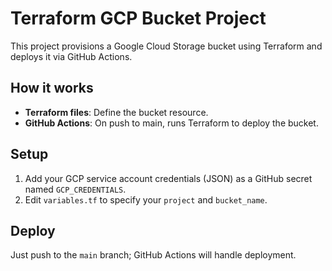 # Terraform GCP Bucket Project

This project provisions a Google Cloud Storage bucket using Terraform and deploys it via GitHub Actions.

## How it works

- **Terraform files**: Define the bucket resource.
- **GitHub Actions**: On push to main, runs Terraform to deploy the bucket.

## Setup

1. Add your GCP service account credentials (JSON) as a GitHub secret named `GCP_CREDENTIALS`.
2. Edit `variables.tf` to specify your `project` and `bucket_name`.

## Deploy

Just push to the `main` branch; GitHub Actions will handle deployment.